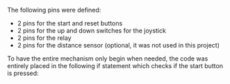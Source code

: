 The following pins were defined:

- 2 pins for the start and reset buttons
- 2 pins for the up and down switches for the joystick
- 2 pins for the relay
- 2 pins for the distance sensor (optional, it was not used in this project)


To have the entire mechanism only begin when needed, the code was entirely placed in the following if statement which checks if the start button is pressed:
